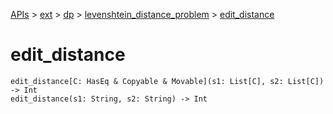 [APIs](../../../index.md) > [ext](../../index.md) > [dp](../index.md) > [levenshtein_distance_problem](./index.md) > [edit_distance]()

# edit_distance

```
edit_distance[C: HasEq & Copyable & Movable](s1: List[C], s2: List[C]) -> Int
edit_distance(s1: String, s2: String) -> Int
```
